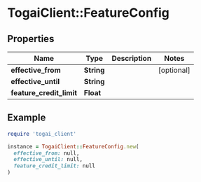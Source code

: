 # TogaiClient::FeatureConfig

## Properties

| Name | Type | Description | Notes |
| ---- | ---- | ----------- | ----- |
| **effective_from** | **String** |  | [optional] |
| **effective_until** | **String** |  |  |
| **feature_credit_limit** | **Float** |  |  |

## Example

```ruby
require 'togai_client'

instance = TogaiClient::FeatureConfig.new(
  effective_from: null,
  effective_until: null,
  feature_credit_limit: null
)
```

